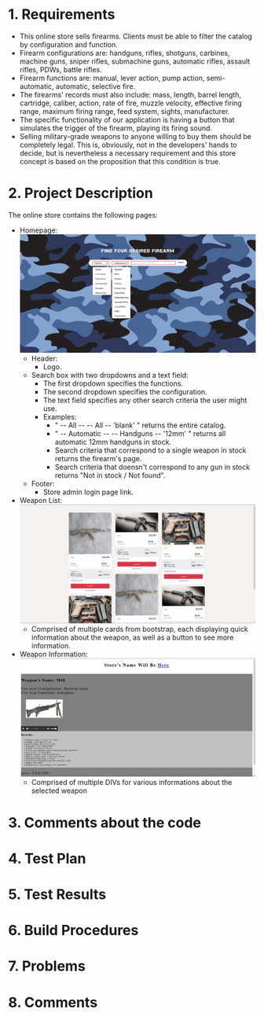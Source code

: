 # 1. Requirements
* This online store sells firearms. Clients must be able to filter the catalog by configuration and function.
* Firearm configurations are: handguns, rifles, shotguns, carbines, machine guns, sniper rifles, submachine guns, automatic rifles, assault rifles, PDWs, battle rifles.
* Firearm functions are: manual, lever action, pump action, semi-automatic, automatic, selective fire.
* The firearms' records must also include: mass, length, barrel length, cartridge, caliber, action, rate of fire, muzzle velocity, effective firing range, maximum firing range, feed system, sights, manufacturer.
* The specific functionality of our application is having a button that simulates the trigger of the firearm, playing its firing sound.
* Selling military-grade weapons to anyone willing to buy them should be completely legal. This is, obviously, not in the developers' hands to decide, but is nevertheless a necessary requirement and this store concept is based on the proposition that this condition is true.

# 2. Project Description
The online store contains the following pages:

* Homepage:
![Index](/beta_images/index.png)
	* Header:
		* Logo.
	* Search box with two dropdowns and a text field:
		* The first dropdown specifies the functions.
		* The second dropdown specifies the configuration.
		* The text field specifies any other search criteria the user might use.
		* Examples:
			* " -- All -- -- All -- 'blank' " returns the entire catalog.
			* " -- Automatic -- -- Handguns -- '12mm' " returns all automatic 12mm handguns in stock.
			* Search criteria that correspond to a single weapon in stock returns the firearm's page.
			* Search criteria that doensn't correspond to any gun in stock returns "Not in stock / Not found".
	* Footer:
		* Store admin login page link.
* Weapon List:
![Weapon List](/beta_images/weapon_list.png)
	* Comprised of multiple cards from bootstrap, each displaying quick information about the weapon, as well as a button to see more information.
* Weapon Information:
![Weapon Information](/beta_images/weapon_information.png)
	* Comprised of multiple DIVs for various informations about the selected weapon

# 3. Comments about the code

# 4. Test Plan

# 5. Test Results

# 6. Build Procedures

# 7. Problems

# 8. Comments
